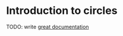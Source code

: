 # Introduction to circles

TODO: write [great documentation](http://jacobian.org/writing/great-documentation/what-to-write/)
